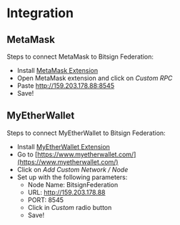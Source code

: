 Integration
====

## MetaMask

Steps to connect MetaMask to Bitsign Federation:

* Install [MetaMask Extension](https://chrome.google.com/webstore/detail/metamask/nkbihfbeogaeaoehlefnkodbefgpgknn?hl=es)
* Open MetaMask extension and click on _Custom RPC_
* Paste http://159.203.178.88:8545
* Save!

## MyEtherWallet

Steps to connect MyEtherWallet to Bitsign Federation:

* Install [MyEtherWallet Extension](https://chrome.google.com/webstore/detail/myetherwallet/nlbmnnijcnlegkjjpcfjclmcfggfefdm)
* Go to [https://www.myetherwallet.com/](https://www.myetherwallet.com/)
* Click on _Add Custom Network / Node_
* Set up with the following parameters:
  * Node Name: BitsignFederation
  * URL: http://159.203.178.88
  * PORT: 8545
  * Click in _Custom_ radio button
  * Save!
